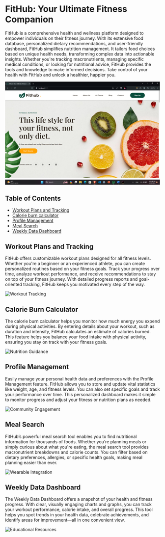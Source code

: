 # FitHub: Your Ultimate Fitness Companion

FitHub is a comprehensive health and wellness platform designed to empower individuals on their fitness journey. With its extensive food database, personalized dietary recommendations, and user-friendly dashboard, FitHub simplifies nutrition management. It tailors food choices based on unique health needs, transforming complex data into actionable insights. Whether you're tracking macronutrients, managing specific medical conditions, or looking for nutritional advice, FitHub provides the tools and knowledge to make informed decisions. Take control of your health with FitHub and unlock a healthier, happier you.

![Workout Tracking](./fithub%20images/Screenshot%202024-03-29%20152950.png)

## Table of Contents
- [Workout Plans and Tracking](#workout-plans-and-tracking)
- [Calorie burn calculator](#calorie-burn-calculator)
- [Profile Management](#profile-management)
- [Meal Search](#meal-search)
- [Weekly Data Dashboard](#weekly-data-dashboard)

## Workout Plans and Tracking
FitHub offers customizable workout plans designed for all fitness levels. Whether you're a beginner or an experienced athlete, you can create personalized routines based on your fitness goals. Track your progress over time, analyze workout performance, and receive recommendations to stay on top of your fitness journey. With detailed progress reports and goal-oriented tracking, FitHub keeps you motivated every step of the way.

![Workout Tracking](./images/workout_tracking.png)

## Calorie Burn Calculator
The calorie burn calculator helps you monitor how much energy you expend during physical activities. By entering details about your workout, such as duration and intensity, FitHub calculates an estimate of calories burned. This feature helps you balance your food intake with physical activity, ensuring you stay on track with your fitness goals.

![Nutrition Guidance](./images/nutrition_guidance.png)

## Profile Management
Easily manage your personal health data and preferences with the Profile Management feature. FitHub allows you to store and update vital statistics like weight, age, and fitness levels. You can also set specific goals and track your performance over time. This personalized dashboard makes it simple to monitor progress and adjust your fitness or nutrition plans as needed.

![Community Engagement](./images/community_engagement.png)

## Meal Search
FitHub’s powerful meal search tool enables you to find nutritional information for thousands of foods. Whether you’re planning meals or simply curious about what you're eating, the meal search tool provides macronutrient breakdowns and calorie counts. You can filter based on dietary preferences, allergies, or specific health goals, making meal planning easier than ever.

![Wearable Integration](./images/wearable_integration.png)

## Weekly Data Dashboard
The Weekly Data Dashboard offers a snapshot of your health and fitness progress. With clear, visually engaging charts and graphs, you can track your workout performance, calorie intake, and overall progress. This tool helps you spot trends in your health data, celebrate achievements, and identify areas for improvement—all in one convenient view.

![Educational Resources](./images/educational_resources.png)
